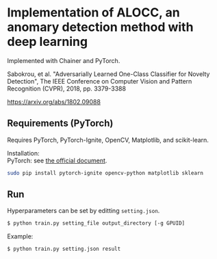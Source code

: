 # Implementation of ALOCC, an anomary detection method with deep learning
Implemented with Chainer and PyTorch.

Sabokrou, et al. "Adversarially Learned One-Class Classifier for Novelty Detection", The IEEE Conference on Computer Vision and Pattern Recognition (CVPR), 2018, pp. 3379-3388

https://arxiv.org/abs/1802.09088


## Requirements (PyTorch)
Requires PyTorch, PyTorch-Ignite, OpenCV, Matplotlib, and scikit-learn.

Installation:  
PyTorch: see [the official document](https://pytorch.org/get-started/locally/).

```bash
sudo pip install pytorch-ignite opencv-python matplotlib sklearn
```

## Run
Hyperparameters can be set by editting `setting.json`.

```bash
$ python train.py setting_file output_directory [-g GPUID]
```

Example:
```bash
$ python train.py setting.json result
```